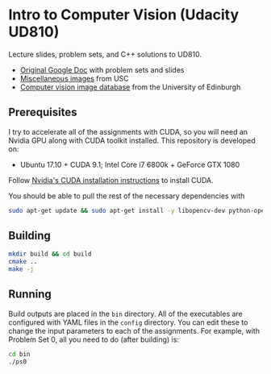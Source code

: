 # Intro to Computer Vision (Udacity UD810)

Lecture slides, problem sets, and C++ solutions to UD810.

- [Original Google Doc](https://docs.google.com/spreadsheets/d/1ecUGIyhYOfQPi3HPXb-7NndrLgpX_zgkwsqzfqHPaus/pubhtml) with problem sets and slides
- [Miscellaneous images](http://sipi.usc.edu/database/database.php?volume=misc) from USC
- [Computer vision image database](http://homepages.inf.ed.ac.uk/rbf/CVonline/Imagedbase.htm) from the University of Edinburgh

## Prerequisites

I try to accelerate all of the assignments with CUDA, so you will need an Nvidia GPU along with CUDA toolkit installed. This repository is developed on:
- Ubuntu 17.10 + CUDA 9.1; Intel Core i7 6800k + GeForce GTX 1080

Follow [Nvidia's CUDA installation instructions](http://docs.nvidia.com/cuda/cuda-installation-guide-linux/index.html) to install CUDA. 

You should be able to pull the rest of the necessary dependencies with
```bash
sudo apt-get update && sudo apt-get install -y libopencv-dev python-opencv build-essential cmake clang-format
```

## Building

```bash
mkdir build && cd build
cmake ..
make -j
```

## Running

Build outputs are placed in the `bin` directory. All of the executables are configured with YAML files in the `config` directory. You can edit these to change the input parameters to each of the assignments. For example, with Problem Set 0, all you need to do (after building) is:

```bash
cd bin
./ps0
```
